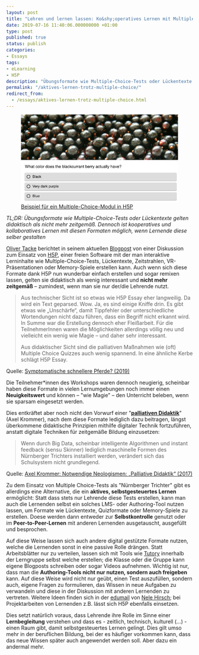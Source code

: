 ```yaml
---
layout: post
title: "Lehren und lernen lassen: Ko&shy;operatives Lernen mit Multiple Choice- und Quizformaten"
date: 2019-07-16 11:40:06.000000000 +01:00
type: post
published: true
status: publish
categories:
- Essays
tags:
- eLearning
- H5P
description: "Übungsformate wie Multiple-Choice-Tests oder Lückentexte gelten didaktisch als nicht mehr zeitgemäß. Dennoch ist kooperatives und kollaboratives Lernen mit diesen Formaten möglich, wenn Lernende diese selber gestalten"
permalink: "/aktives-lernen-trotz-multiple-choice/"
redirect_from:
  - /essays/aktives-lernen-trotz-multiple-choice.html
---
```

<figure>
    <img src="/assets/img/2019/07/2019-07-multiple-choice.png" />
    <figcaption>
    <a href="https://h5p.org/multichoice/">Beispiel für ein Multiple-Choice-Modul in H5P</a>
    </figcaption>
</figure>

*TL;DR: Übungsformate wie Multiple-Choice-Tests oder Lückentexte gelten didaktisch als nicht mehr zeitgemäß. Dennoch ist kooperatives und kollaboratives Lernen mit diesen Formaten möglich, wenn Lernende diese selber gestalten*

[Oliver Tacke](https://www.olivertacke.de) berichtet in seinem aktuellen [Blogpost](https://www.olivertacke.de/2019/07/15/symptomatische-schnellere-pferde/) von einer Diskussion zum Einsatz von [H5P](https://h5p.org/), einer freien Software mit der man interaktive Lerninhalte wie Multiple-Choice-Tests, Lückentexte, Zeitstrahlen, VR-Präsentationen oder Memory-Spiele erstellen kann. Auch wenn sich diese Formate dank H5P nun wunderbar einfach erstellen und sogar remixen lassen, gelten sie didaktisch als wenig interessant und **nicht mehr zeitgemäß** – zumindest, wenn man sie nur der/die Lehrende nutzt.
<!-- more -->

> Aus technischer Sicht ist so etwas wie H5P Essay eher langweilig. Da wird ein Text geparsed. Wow. Ja, es sind einige Kniffe drin. Es gibt etwas wie „Unschärfe“, damit Tippfehler oder unterschiedliche Wortendungen nicht dazu führen, dass ein Begriff nicht erkannt wird. In Summe war die Erstellung dennoch eher Fleißarbeit. Für die TeilnehmerInnen waren die Möglichkeiten allerdings völlig neu und vielleicht ein wenig wie Magie – und daher sehr interessant.
>
> Aus didaktischer Sicht sind die palliativen Maßnahmen wie (oft) Multiple Choice Quizzes auch wenig spannend. In eine ähnliche Kerbe schlägt H5P Essay.
<figcaption>
Quelle: <a href="https://www.olivertacke.de/2019/07/15/symptomatische-schnellere-pferde/">Symptomatische schnellere Pferde? (2019)</a>
</figcaption>

Die Teilnehmer\*innen des Workshops waren dennoch neugierig, scheinbar haben diese Formate in vielen Lernumgebungen noch immer einen **Neuigkeitswert** und können – "wie Magie" – den Unterricht beleben, wenn sie sparsam eingesetzt werden.

Dies entkräftet aber noch nicht den Vorwurf einer "**[palliativen Didaktik](https://axelkrommer.com/2017/10/01/notwendige-neologismen-palliative-didaktik/)**" (Axel Krommer), nach dem diese Formate lediglich dazu beitragen, längst überkommene didaktische Prinzipien mithilfe digitaler Technik fortzuführen, anstatt digitale Techniken für zeitgemäße Bildung einzusetzen:

>Wenn durch Big Data, scheinbar intelligente Algorithmen und instant feedback (sensu Skinner) lediglich maschinelle Formen des Nürnberger Trichters installiert werden, verändert sich das Schulsystem nicht grundlegend.
<figcaption>
Quelle: <a href="https://axelkrommer.com/2017/10/01/notwendige-neologismen-palliative-didaktik/">Axel Krommer: Notwendige Neologismen: „Palliative Didaktik“ (2017)</a>
</figcaption>

Zu dem Einsatz von Multiple Choice-Tests als "Nürnberger Trichter" gibt es allerdings eine Alternative, die ein **aktives, selbstgesteuertes Lernen** ermöglicht: Statt dass stets nur Lehrende diese Tests erstellen, kann man auch die Lernenden selbst ein solches LMS- oder Authoring-Tool nutzen lassen, um Formate wie Lückentexte, Quizformate oder Memory-Spiele zu erstellen. Doese werden dann entweder zur **Selbstkontrolle** genutzt oder im **Peer-to-Peer-Lernen** mit anderen Lernenden ausgetauscht, ausgefüllt und besprochen.

Auf diese Weise lassen sich auch andere digital gestützte Formate nutzen, welche die Lernenden sonst in eine passive Rolle drängen. Statt Arbeitsblätter nur zu verteilen, lassen sich mit Tools wie [Tutory](https://www.tutory.de) innerhalb der Lerngruppe selbst welche erstellen; die Klasse oder die Gruppe kann eigene Blogposts schreiben oder sogar Videos aufnehmen. Wichtig ist nur, dass man die **Authoring-Tools nicht nur nutzen, sondern auch freigeben** kann. Auf diese Weise wird nicht nur geübt, einen Test auszufüllen, sondern auch, eigene Fragen zu formulieren, das Wissen in neue Aufgaben zu verwandeln und diese in der Diskussion mit anderen Lernenden zu vertreten. Weitere Ideen finden sich in der [edumail](http://edumail.ebildungslabor.de/issues/edumail-33-open-source-empfehlungen-tracking-experiment-h5p-ideen-und-viele-weitere-sommer-bildungsinspirationen-185372) von [Nele Hirsch](https://www.ebildungslabor.de); bei Projektarbeiten von Lernenden z.B. lässt sich H5P ebenfalls einsetzen.

Dies setzt natürlich voraus, dass Lehrende ihre Rolle im Sinne einer **Lernbegleitung** verstehen und dass es - zeitlich, technisch, kulturell (...) - einen Raum gibt, damit selbstgesteuertes Lernen gelingt. Dies gilt umso mehr in der beruflichen Bildung, bei der es häufiger vorkommen kann, dass das neue Wissen später auch angewendet werden soll. Aber dazu ein andermal mehr.
